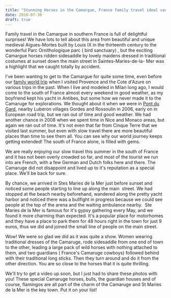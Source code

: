 ```yaml
---
title: "Stunning Horses in the Camargue, France family travel ideal vacation holiday Saintes-Maries-de-la-Mer"
date: 2010-07-30
draft: true
---
```


  

<!--more-->

Family travel in the Camargue in southern France is full of delightful surprises! We have lots to tell about this area from beautiful and unique medieval Aigues-Mortes built by Louis IX in the thirteenth century to the wonderful Parc Ornithologique parc ( bird sanctuary) , but the exciting Camargue horses ridden sidesaddle by lovely maidens dressed in traditional costumes at sunset down the main street in Saintes-Maries-de-la- Mer was a highlight that we caught totally by accident.  
  
I've been wanting to get to the Camargue for quite some time, even before our [family world trip](https://pub-ac94b3f306b24c0dba4238943c97f2e1.r2.dev/2009/04/how-to-travel-the-world-as-a-digital-nomad-family.html) when I visited Provence and the Cote d'Azure on various trips in the past. When I live and modeled in Milan long ago, I would come to the south of France almost every weekend in good weather, as my boyfriend kept his yacht in Antibes, but some how we never made it to the Camaruge for explorations. We thought about it when we were in [Pont du Gard](https://pub-ac94b3f306b24c0dba4238943c97f2e1.r2.dev/2006/10/pont-du-gard.html), nearby Luberon villages Gordes and Rossoulin in 2006, early on in European road trip, but we ran out of time and good weather. We had another chance in 2008 when we spent time in Nice and Monaco areas, but again we ran out of time. It's not even that far from Cinque Terre that we visited last summer, but even with slow travel there are more beautiful places than time to see them all. You can see why our world journey keeps getting extended! The south of France alone, is filled with gems.  
  
We are really enjoying our slow travel this summer in the south of France and it has not been overly crowded so far, and most of the tourist we run into are French, with a few German and Dutch folks here and there. The Camaruge did not disappoint and lived up to it's reputation as a special place. We'll be back for sure.  
  
By chance, we arrived in Stes Maries de la Mer just before sunset and noticed some people starting to line up along the main  street. We had stopped at the beach nearby beforehand, wandered along the pretty yacht harbor and noticed there was a bullfight in progress because we could see people at the top of the arena and the waiting ambulance nearby.  Ste Maries de la Mer is famous for it's gypsy gathering every May, and we found it more charming than expected. It's a popular place for motorhomes and they have a place to park them for 48 hours right in the town for just 9 euros, thus we did and joined the small line of people on the main street.  
  
Wow! We were so glad we did as it was quite a show. Women wearing traditional dresses of the Camaruge, rode sidesaddle from one end of town to the other, leading a large pack of wild horses with nothing attached to them, and two guardians ( France's Camaruge cowboys) followed behind with their traditional long sticks. Then they turn around and do it from the other direction. You are so close to the horses that it is quite thrilling.  
  
We'll try to get a video up soon, but I just had to share these photos with you! These special Camaruge horses, bulls, the guardian houses and of course, flamingos are all part of the charm of the Camaruge and St Maries de la Mer is the key town. Put it on your list!
